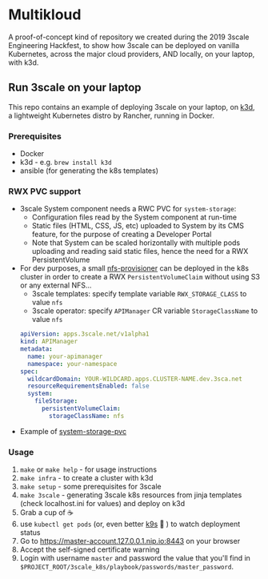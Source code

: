 # Multikloud

A proof-of-concept kind of repository we created during the 2019 3scale Engineering Hackfest, to show how 3scale can be deployed on vanilla Kubernetes, across the major cloud providers, AND locally, on your laptop, with k3d. 

## Run 3scale on your laptop

This repo contains an example of deploying 3scale on your laptop, on [k3d](https://github.com/rancher/k3d), a lightweight Kubernetes distro by Rancher, running in Docker. 

### Prerequisites

* Docker 
* k3d - e.g. `brew install k3d`
* ansible (for generating the k8s templates)

### RWX PVC support

* 3scale System component needs a RWC PVC for `system-storage`:
  * Configuration files read by the System component at run-time
  * Static files (HTML, CSS, JS, etc) uploaded to System by its CMS feature, for the purpose of creating a Developer Portal
  * Note that System can be scaled horizontally with multiple pods uploading and reading said static files, hence the need for a RWX PersistentVolume
* For dev purposes, a small [nfs-provisioner](kubernetes/nfs/) can be deployed in the k8s cluster in order to create a RWX `PersistentVolumeClaim` without using S3 or any external NFS...
  * 3scale templates: specify template variable `RWX_STORAGE_CLASS` to value `nfs`
  * 3scale operator: specify `APIManager` CR variable `StorageClassName` to value `nfs`
  ```yaml
  apiVersion: apps.3scale.net/v1alpha1
  kind: APIManager
  metadata:
    name: your-apimanager
    namespace: your-namespace
  spec:
    wildcardDomain: YOUR-WILDCARD.apps.CLUSTER-NAME.dev.3sca.net
    resourceRequirementsEnabled: false
    system:
      fileStorage:
        persistentVolumeClaim:
          storageClassName: nfs
  ```
* Example of [system-storage-pvc](kubernetes/system-storage-pvc.yml)

### Usage

1. `make` or `make help` - for usage instructions
1. `make infra` - to create a cluster with k3d
1. `make setup` - some prerequisites for 3scale
1. `make 3scale` - generating 3scale k8s resources from jinja templates (check localhost.ini for values) and deploy on k3d
1. Grab a cup of :coffee: 
1. use `kubectl get pods` (or, even better [k9s](https://github.com/derailed/k9s) :tada: ) to watch deployment status
1. Go to https://master-account.127.0.0.1.nip.io:8443 on your browser
1. Accept the self-signed certificate warning
1. Login with username `master` and password the value that you'll find in `$PROJECT_ROOT/3scale_k8s/playbook/passwords/master_password`.
